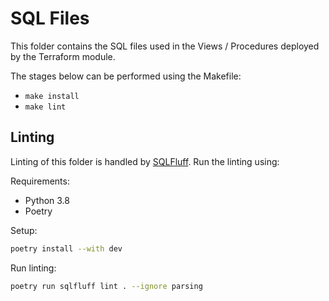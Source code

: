 # SQL Files

This folder contains the SQL files used in the Views / Procedures deployed by the Terraform module.

The stages below can be performed using the Makefile:

- `make install`
- `make lint`

## Linting

Linting of this folder is handled by [SQLFluff](https://github.com/sqlfluff/sqlfluff). Run the linting using:

Requirements:

- Python 3.8
- Poetry

Setup:

```bash
poetry install --with dev
```

Run linting:

```bash
poetry run sqlfluff lint . --ignore parsing
```

